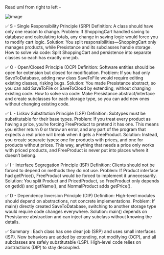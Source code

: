 Read uml from right to left - 

![image](https://github.com/user-attachments/assets/c04e7078-4f30-4e94-872c-f58229238817)



✅ S - Single Responsibility Principle (SRP)
Definition: A class should have only one reason to change.
Problem: If ShoppingCart handled saving to database and calculating totals, any change in saving logic would force you to modify cart logic.
Solution: You split responsibilities—ShoppingCart only manages products, while Presistance and its subclasses handle storage.
How to solve via code: Split ShoppingCart and persistence into separate classes so each has exactly one job.

✅ O - Open/Closed Principle (OCP)
Definition: Software entities should be open for extension but closed for modification.
Problem: If you had only SaveToDatabase, adding new class SaveToFile would require editing existing classes, risking bugs.
Solution: You made Presistance abstract, so you can add SaveToFile or SaveToCloud by extending, without changing existing code.
How to solve via code: Make Presistance abstract/interface and create subclasses for each storage type, so you can add new ones without changing existing code.

✅ L - Liskov Substitution Principle (LSP)
Definition: Subtypes must be substitutable for their base types.
Problem: If you treat every product as having a price, you’re forcing FreeProduct to pretend it has one. This means you either return 0 or throw an error, and any part of the program that expects a real price will break when it gets a FreeProduct.
Solution: Instead, you create separate types: one for products with prices, and one for products without prices. This way, anything that needs a price only works with priced products, and FreeProduct is never put into places where it doesn’t belong.

✅ I - Interface Segregation Principle (ISP)
Definition: Clients should not be forced to depend on methods they do not use.
Problem: If Product interface had getPrice(), FreeProduct would be forced to implement it unnecessarily.
Solution: You split Product and PricedProduct, so FreeProduct only depends on getId() and getName(), and NormalProduct adds getPrice().

✅ D - Dependency Inversion Principle (DIP)
Definition: High-level modules should depend on abstractions, not concrete implementations.
Problem: If main() directly created SaveToDatabase, switching to another storage type would require code changes everywhere.
Solution: main() depends on Presistance abstraction and can inject any subclass without knowing the details.




✅ Summary :
Each class has one clear job (SRP) and uses small interfaces (ISP).
New behaviors are added by extending, not modifying (OCP), and all subclasses are safely substitutable (LSP).
High-level code relies on abstractions (DIP) to stay decoupled.
